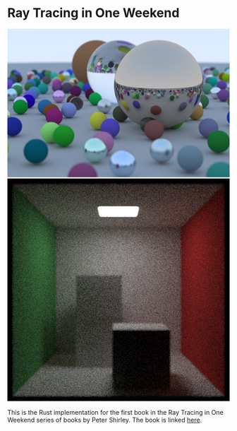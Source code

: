 # Ray Tracing in One Weekend

![result](./image.jpg)
![cornell](./cornell.jpg)

This is the Rust implementation for the first book in the Ray Tracing in One Weekend series of books by Peter Shirley. The book is linked [here](https://raytracing.github.io/books/RayTracingInOneWeekend.html#metal/mirroredlightreflection). 
